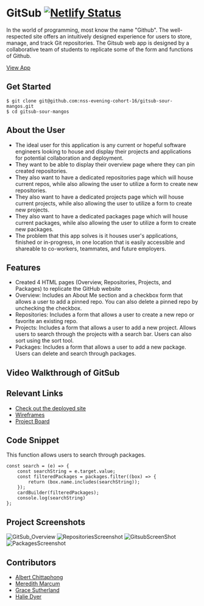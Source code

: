 # GitSub  [![Netlify Status](https://api.netlify.com/api/v1/badges/4906406a-a6f6-4ea6-a51c-fccd461fd8bb/deploy-status)](https://app.netlify.com/sites/sour-mangos-gitsub/deploys)
<!-- update the netlify badge above with your own badge that you can find at netlify under settings/general#status-badges -->

In the world of programming, most know the name "Github". The well-respected site offers an intuitively designed experience for users to store, manage, and track Git repositories. The Gitsub web app is designed by a collaborative team of students to replicate some of the form and functions of Github.

[View App](https://sour-mangos-gitsub.netlify.app/)

## Get Started <!-- OPTIONAL, but doesn't hurt -->
```
$ git clone git@github.com:nss-evening-cohort-16/gitsub-sour-mangos.git
$ cd gitsub-sour-mangos
```
## About the User <!-- This is a scaled down user persona -->
- The ideal user for this application is any current or hopeful software engineers looking to house and display their projects and applications for potential collaboration and deployment.
- They want to be able to display their overview page where they can pin created repositories.
- They also want to have a dedicated repositories page which will house current repos, while also allowing the user to utilize a form to create new repositories.  
- They also want to have a dedicated projects page which will house current projects, while also allowing the user to utilize a form to create new projects.
- They also want to have a dedicated packages page which will house current packages, while also allowing the user to utilize a form to create new packages.
- The problem that this app solves is it houses user's applications, finished or in-progress, in one location that is easily accessible and shareable to co-workers, teammates, and future employers.

## Features <!-- List your app features using bullets! Do NOT use a paragraph. No one will read that! -->
- Created 4 HTML pages (Overview, Repositories, Projects, and Packages) to replicate the GitHub website
- Overview: Includes an About Me section and a checkbox form that allows a user to add a pinned repo. You can also delete a pinned repo by unchecking the checkbox.
- Repositories: Includes a form that allows a user to create a new repo or favorite an existing repo.
- Projects: Includes a form that allows a user to add a new project. Allows users to search through the projects with a search bar. Users can also sort using the sort tool.
- Packages: Includes a form that allows a user to add a new package. Users can delete and search through packages.

## Video Walkthrough of GitSub <!-- A loom link is sufficient -->
<!-- REPLACE THIS https://www.loom.com/share/c8d85532094a4b48b69199ee2a240804 -->

## Relevant Links <!-- Link to all the things that are required outside of the ones that have their own section -->
- [Check out the deployed site](https://sour-mangos-gitsub.netlify.app/)
- [Wireframes](https://www.figma.com/file/8vIX1yEXd2UxdWARbWqAje/GitSub?node-id=0%3A1)
- [Project Board](https://github.com/nss-evening-cohort-16/gitsub-sour-mangos/projects/1)

## Code Snippet <!-- OPTIONAL, but doesn't hurt -->
This function allows users to search through packages.
```
const search = (e) => {
    const searchString = e.target.value;
    const filteredPackages = packages.filter((box) => {
        return (box.name.includes(searchString));
    });
    cardBuilder(filteredPackages);
    console.log(searchString)
};
```

## Project Screenshots <!-- These can be inside of your project. Look at the repos from class and see how the images are included in the readme -->
![GitSub_Overview](https://user-images.githubusercontent.com/83558122/129643854-c4c30b7a-de88-4a39-a8a5-e9cabca1b5fb.PNG)
![RepositoriesScreenshot](https://user-images.githubusercontent.com/83558122/129643970-18ddead5-5c56-4630-a8c3-46b0fe728993.png)
![GitsubScreenShot](https://user-images.githubusercontent.com/78558344/129642202-e5862aee-49bb-48e1-825e-112839bab957.png)
![PackagesScreenshot](https://user-images.githubusercontent.com/83558122/129643917-9ec6aa30-11b8-4df8-94a4-55ccd2ff64f1.png)

## Contributors
- [Albert Chittaphong](https://github.com/albertchitta)
- [Meredith Marcum](https://github.com/butterbeerbeginner)
- [Grace Sutherland](https://github.com/rgs1690)
- [Halie Dyer](https://github.com/DyerHL)
